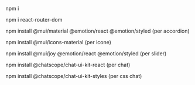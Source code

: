 npm i 

npm i react-router-dom

npm install @mui/material @emotion/react @emotion/styled (per accordion)

npm install @mui/icons-material (per icone)

npm install @mui/joy @emotion/react @emotion/styled (per slider)

npm install @chatscope/chat-ui-kit-react (per chat)

npm install @chatscope/chat-ui-kit-styles (per css chat)
